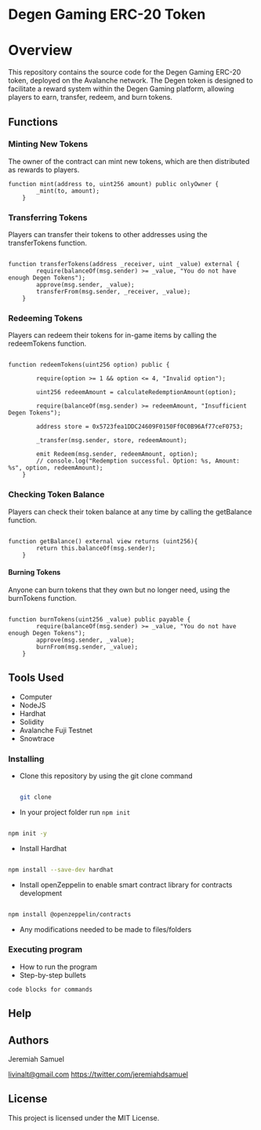 # Degen Gaming ERC-20 Token

# Overview
This repository contains the source code for the Degen Gaming ERC-20 token, deployed on the Avalanche network. The Degen token is designed to facilitate a reward system within the Degen Gaming platform, allowing players to earn, transfer, redeem, and burn tokens.

## Functions

### Minting New Tokens
The owner of the contract can mint new tokens, which are then distributed as rewards to players.

```solidity
function mint(address to, uint256 amount) public onlyOwner {
        _mint(to, amount);
    }

```

### Transferring Tokens
Players can transfer their tokens to other addresses using the transferTokens function.

```solidity

function transferTokens(address _receiver, uint _value) external {
        require(balanceOf(msg.sender) >= _value, "You do not have enough Degen Tokens");
        approve(msg.sender, _value);
        transferFrom(msg.sender, _receiver, _value);
    }

```

### Redeeming Tokens
Players can redeem their tokens for in-game items by calling the redeemTokens function.

```solidity

function redeemTokens(uint256 option) public {
        
        require(option >= 1 && option <= 4, "Invalid option");

        uint256 redeemAmount = calculateRedemptionAmount(option);

        require(balanceOf(msg.sender) >= redeemAmount, "Insufficient Degen Tokens");

        address store = 0x5723fea1DDC24609F0150Ff0C0B96Af77ceF0753;

        _transfer(msg.sender, store, redeemAmount);

        emit Redeem(msg.sender, redeemAmount, option);
        // console.log("Redemption successful. Option: %s, Amount: %s", option, redeemAmount);
    }

```

### Checking Token Balance
Players can check their token balance at any time by calling the getBalance function.

```solidity

function getBalance() external view returns (uint256){
        return this.balanceOf(msg.sender);
    }

```

#### Burning Tokens
Anyone can burn tokens that they own but no longer need, using the burnTokens function.

```solidity

function burnTokens(uint256 _value) public payable {
        require(balanceOf(msg.sender) >= _value, "You do not have enough Degen Tokens");
        approve(msg.sender, _value);
        burnFrom(msg.sender, _value);
    }

```

## Tools Used
*   Computer
*   NodeJS
*   Hardhat
*   Solidity
*   Avalanche Fuji Testnet
*   Snowtrace

### Installing

* Clone this repository by using the git clone command
    ```bash

    git clone

    ```
* In your project folder run `npm init`

```bash

npm init -y

```

* Install Hardhat
```bash

npm install --save-dev hardhat

```
* Install openZeppelin to enable smart contract library for contracts development
```bash

npm install @openzeppelin/contracts

```
* Any modifications needed to be made to files/folders

### Executing program

* How to run the program
* Step-by-step bullets
```
code blocks for commands
```

## Help



## Authors

Jeremiah Samuel

livinalt@gmail.com
https://twitter.com/jeremiahdsamuel


## License

This project is licensed under the MIT License.
